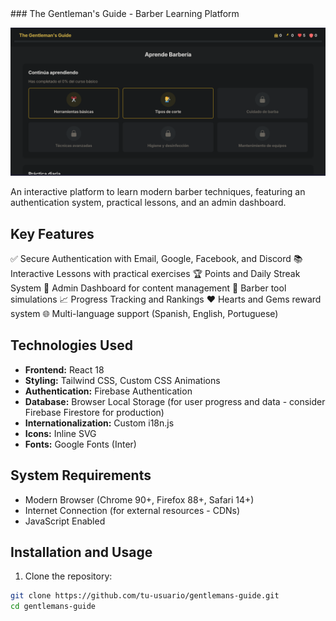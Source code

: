 <file-changes>
### The Gentleman's Guide - Barber Learning Platform

![Demo Preview](/img/demo-screenshot.png)

An interactive platform to learn modern barber techniques, featuring an authentication system, practical lessons, and an admin dashboard.

## Key Features

✅ Secure Authentication with Email, Google, Facebook, and Discord
📚 Interactive Lessons with practical exercises
🏆 Points and Daily Streak System
🎯 Admin Dashboard for content management
💈 Barber tool simulations
📈 Progress Tracking and Rankings
❤️ Hearts and Gems reward system
🌐 Multi-language support (Spanish, English, Portuguese)

## Technologies Used

- **Frontend:** React 18
- **Styling:** Tailwind CSS, Custom CSS Animations
- **Authentication:** Firebase Authentication
- **Database:** Browser Local Storage (for user progress and data - consider Firebase Firestore for production)
- **Internationalization:** Custom i18n.js
- **Icons:** Inline SVG
- **Fonts:** Google Fonts (Inter)

## System Requirements

- Modern Browser (Chrome 90+, Firefox 88+, Safari 14+)
- Internet Connection (for external resources - CDNs)
- JavaScript Enabled

## Installation and Usage

1. Clone the repository:
```bash
git clone https://github.com/tu-usuario/gentlemans-guide.git
cd gentlemans-guide

